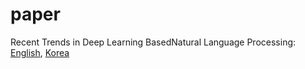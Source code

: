 # paper

Recent Trends in Deep Learning BasedNatural Language Processing: [English](https://arxiv.org/pdf/1708.02709.pdf), [Korea](https://ratsgo.github.io/natural%20language%20processing/2017/08/16/deepNLP/)
